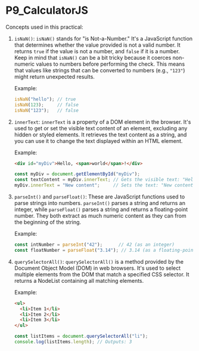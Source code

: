 # P9_CalculatorJS

Concepts used in this practical:

1. `isNaN()`:
   `isNaN()` stands for "is Not-a-Number." It's a JavaScript function that determines whether the value provided is not a valid number. It returns `true` if the value is not a number, and `false` if it is a number. Keep in mind that `isNaN()` can be a bit tricky because it coerces non-numeric values to numbers before performing the check. This means that values like strings that can be converted to numbers (e.g., `"123"`) might return unexpected results.

   Example:
   ```javascript
   isNaN("hello"); // true
   isNaN(123);     // false
   isNaN("123");   // false
   ```

2. `innerText`:
   `innerText` is a property of a DOM element in the browser. It's used to get or set the visible text content of an element, excluding any hidden or styled elements. It retrieves the text content as a string, and you can use it to change the text displayed within an HTML element.

   Example:
   ```html
   <div id="myDiv">Hello, <span>world</span>!</div>
   ```
   ```javascript
   const myDiv = document.getElementById("myDiv");
   const textContent = myDiv.innerText; // Gets the visible text: "Hello, world!"
   myDiv.innerText = "New content";     // Sets the text: "New content"
   ```

3. `parseInt()` and `parseFloat()`:
   These are JavaScript functions used to parse strings into numbers. `parseInt()` parses a string and returns an integer, while `parseFloat()` parses a string and returns a floating-point number. They both extract as much numeric content as they can from the beginning of the string.

   Example:
   ```javascript
   const intNumber = parseInt("42");      // 42 (as an integer)
   const floatNumber = parseFloat("3.14"); // 3.14 (as a floating-point number)
   ```

4. `querySelectorAll()`:
   `querySelectorAll()` is a method provided by the Document Object Model (DOM) in web browsers. It's used to select multiple elements from the DOM that match a specified CSS selector. It returns a NodeList containing all matching elements.

   Example:
   ```html
   <ul>
     <li>Item 1</li>
     <li>Item 2</li>
     <li>Item 3</li>
   </ul>
   ```
   ```javascript
   const listItems = document.querySelectorAll("li");
   console.log(listItems.length); // Outputs: 3
   ```